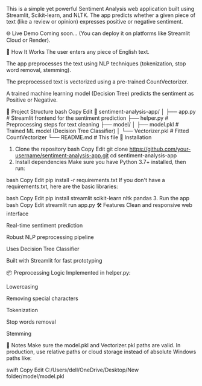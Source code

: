 
This is a simple yet powerful Sentiment Analysis web application built using Streamlit, Scikit-learn, and NLTK. The app predicts whether a given piece of text (like a review or opinion) expresses positive or negative sentiment.

🌐 Live Demo
Coming soon... (You can deploy it on platforms like Streamlit Cloud or Render).

🧠 How It Works
The user enters any piece of English text.

The app preprocesses the text using NLP techniques (tokenization, stop word removal, stemming).

The preprocessed text is vectorized using a pre-trained CountVectorizer.

A trained machine learning model (Decision Tree) predicts the sentiment as Positive or Negative.

📂 Project Structure
bash
Copy
Edit
📁 sentiment-analysis-app/
│
├── app.py              # Streamlit frontend for the sentiment prediction
├── helper.py           # Preprocessing steps for text cleaning
├── model/
│   ├── model.pkl       # Trained ML model (Decision Tree Classifier)
│   └── Vectorizer.pkl  # Fitted CountVectorizer
└── README.md           # This file
🚀 Installation
1. Clone the repository
bash
Copy
Edit
git clone https://github.com/your-username/sentiment-analysis-app.git
cd sentiment-analysis-app
2. Install dependencies
Make sure you have Python 3.7+ installed, then run:

bash
Copy
Edit
pip install -r requirements.txt
If you don't have a requirements.txt, here are the basic libraries:

bash
Copy
Edit
pip install streamlit scikit-learn nltk pandas
3. Run the app
bash
Copy
Edit
streamlit run app.py
🛠️ Features
Clean and responsive web interface

Real-time sentiment prediction

Robust NLP preprocessing pipeline

Uses Decision Tree Classifier

Built with Streamlit for fast prototyping

📦 Preprocessing Logic
Implemented in helper.py:

Lowercasing

Removing special characters

Tokenization

Stop words removal

Stemming

🔐 Notes
Make sure the model.pkl and Vectorizer.pkl paths are valid. In production, use relative paths or cloud storage instead of absolute Windows paths like:

swift
Copy
Edit
C:/Users/dell/OneDrive/Desktop/New folder/model/model.pkl
